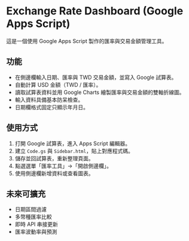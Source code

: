 # Exchange Rate Dashboard (Google Apps Script)

這是一個使用 Google Apps Script 製作的匯率與交易金額管理工具。

## 功能

- 在側邊欄輸入日期、匯率與 TWD 交易金額，並寫入 Google 試算表。
- 自動計算 USD 金額（TWD / 匯率）。
- 讀取試算表資料並用 Google Charts 繪製匯率與交易金額的雙軸折線圖。
- 輸入資料具備基本防呆檢查。
- 日期欄格式固定只顯示年月日。

## 使用方式

1. 打開 Google 試算表，進入 Apps Script 編輯器。
2. 建立 `Code.gs` 與 `Sidebar.html`，貼上對應程式碼。
3. 儲存並回試算表，重新整理頁面。
4. 點選選單「匯率工具」->「開啟側邊欄」。
5. 使用側邊欄新增資料或查看圖表。

## 未來可擴充

- 日期區間過濾
- 多幣種匯率比較
- 即時 API 串接更新
- 匯率波動率與預測
